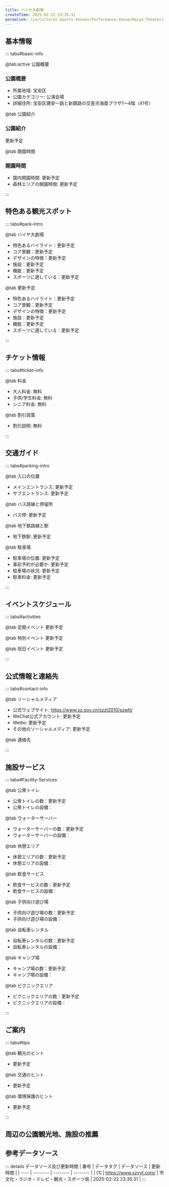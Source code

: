 ```yaml
---
title: ハイヤ大劇場
createTime: 2025-02-22 23:35:31
permalink: /ja/Cultural-Sports-Venues/Performance-Venue/Haiya-Theater/
---
```



<script setup>
import ImageSwiper from '/.vuepress/theme/components/ImageSwiper.vue'
// 轮播图数据
const swiperItems = [
    {
                link: 'https://www.szyyt.com/vancheerfile/images/2024/12/20241206143332910.jpg',
                title: 'ハイヤ大劇場',
                description: '更新予定...',
                author: '市文化・ラジオ・テレビ・観光・スポーツ局',
                date: '2025/02/23'
                },
  {
                link: 'https://www.szyyt.com/vancheerfile/images/2024/12/20241206143332910.jpg',
                title: 'ハイヤ大劇場',
                description: '更新予定...',
                author: '市文化・ラジオ・テレビ・観光・スポーツ局',
                date: '2025/02/23'
                }
]
// 配置项
const swiperConfig = {
  height: 500,
  showInfo: true
}
</script>
<!-- 轮播图组件 -->
<ImageSwiper :items="swiperItems" :config="swiperConfig" />



## 基本情報

::: tabs#basic-info

@tab:active 公園概要
### 公園概要
- 所属地域: 宝安区
- 公園カテゴリー: 公演会場
- 詳細住所: 宝安区建安一路と新鎮路の交差点海亜プラザ1～4階（41号）

@tab 公園紹介
### 公園紹介
更新予定

@tab 開園時間
### 開園時間
- 園内開園時間: 更新予定
- 森林エリアの開園時間: 更新予定

:::

## 特色ある観光スポット

::: tabs#park-intro

@tab ハイヤ大劇場
<ImageCard
image="https://www.szyyt.com/vancheerfile/images/2024/12/20241206143332910.jpg"
    title="ハイヤ大劇場"
    description="更新予定"
    date=""
    author="市文化・ラジオ・テレビ・観光・スポーツ局"
/>


- 特色あるハイライト：更新予定
- コア景観：更新予定
- デザインの特徴：更新予定
- 施設：更新予定
- 機能：更新予定
- スポーツに適している：更新予定

@tab 更新予定
<ImageCard
image="https://www.szyyt.com/vancheerfile/images/2024/12/20241206143332910.jpg"
    title="ハイヤ大劇場"
    description="更新予定"
    date=""
    author="市文化・ラジオ・テレビ・観光・スポーツ局"
/>


- 特色あるハイライト：更新予定
- コア景観：更新予定
- デザインの特徴：更新予定
- 施設：更新予定
- 機能：更新予定
- スポーツに適している：更新予定

:::

## チケット情報

::: tabs#ticket-info

@tab 料金
- 大人料金: 無料
- 子供/学生料金: 無料
- シニア料金: 無料

@tab 割引政策
- 割引説明: 無料

:::

## 交通ガイド

::: tabs#parking-intro

@tab 入口の位置
- メインエントランス: 更新予定
- サブエントランス: 更新予定

@tab バス路線と停留所
- バス停: 更新予定

@tab 地下鉄路線と駅
- 地下鉄駅: 更新予定

@tab 駐車場
- 駐車場の位置: 更新予定
- 事前予約が必要か: 更新予定
- 駐車場の状況: 更新予定
- 駐車料金: 更新予定

:::

## イベントスケジュール

::: tabs#activities

@tab 定期イベント
更新予定

@tab 特別イベント
更新予定

@tab 祝日イベント
更新予定

:::

## 公式情報と連絡先

::: tabs#contact-info

@tab ソーシャルメディア
- 公式ウェブサイト: https://www.sz.gov.cn/szzt2010/szwtt/
- WeChat公式アカウント: 更新予定
- Weibo: 更新予定
- その他のソーシャルメディア: 更新予定

@tab 連絡先

:::

## 施設サービス

::: tabs#Facility-Services

@tab 公衆トイレ
- 公衆トイレの数：更新予定
- 公衆トイレの設備：

@tab ウォーターサーバー
- ウォーターサーバーの数：更新予定
- ウォーターサーバーの設備：

@tab 休憩エリア
- 休憩エリアの数：更新予定
- 休憩エリアの設備：

@tab 飲食サービス
- 飲食サービスの数：更新予定
- 飲食サービスの設備：

@tab 子供向け遊び場
- 子供向け遊び場の数：更新予定
- 子供向け遊び場の設備：

@tab 自転車レンタル
- 自転車レンタルの数：更新予定
- 自転車レンタルの設備：

@tab キャンプ場
- キャンプ場の数：更新予定
- キャンプ場の設備：

@tab ピクニックエリア
- ピクニックエリアの数：更新予定
- ピクニックエリアの設備：

:::

## ご案内

::: tabs#tips

@tab 観光のヒント
- 更新予定

@tab 交通のヒント
- 更新予定

@tab 環境保護のヒント
- 更新予定

:::

## 周辺の公園観光地、施設の推薦

<CardGrid>
  <ImageCard
        image="https://www.sz.gov.cn/img/4/4109/4109492/11167822.png"
        title="龍崗文化センター"
        description="龍崗文化センター大劇場は文化センターAエリア2階に位置し、2階建ての講堂で、メインホール533席、バルコニー292席、合計825席を備えています。大劇場の舞台入口は幅14.5メートル、高さ8.2メートル、奥行き21メートルです。二次プラットフォームは幅14.5メートル、高さ6.5メートル、奥行き16メートルです。舞台には昇降式オーケストラピットが備えられており、照明ポール9本、舞台装置ポール39本を含む48本の昇降ポールがあり、最大18メートルまで上昇させることができます。スポットライト、ウォッシュライト、パターンライト、カッティングライトを含む 310 個のプロ仕様ランプ、輸入調光コンソール 2 台、プロ仕様スピーカー 1 セットを装備。劇場の天井は階段状のデザインを採用しており、観客に星空の段階的な視覚と美しい芸術的構想を提示します。オーディオ、ビデオ、舞台装置、インテリジェント システムを全面的にアップグレードした後、グランド シアターはより高品質のオーディオ ビジュアル効果を提供し、快適な視聴体験をもたらすことができます。"
        href="/ja/Cultural-Sports-Venues/Performance-Venue/Longgang-Cultural-Center/"
        author="更新予定"
        date="2025/01/02"
      />
      <ImageCard
        image="https://www.sz.gov.cn/img/4/4109/4109492/11167822.png"
        title="龍崗文化センター"
        description="龍崗文化センター大劇場は文化センターAエリア2階に位置し、2階建ての講堂で、メインホール533席、バルコニー292席、合計825席を備えています。大劇場の舞台入口は幅14.5メートル、高さ8.2メートル、奥行き21メートルです。二次プラットフォームは幅14.5メートル、高さ6.5メートル、奥行き16メートルです。舞台には昇降式オーケストラピットが備えられており、照明ポール9本、舞台装置ポール39本を含む48本の昇降ポールがあり、最大18メートルまで上昇させることができます。スポットライト、ウォッシュライト、パターンライト、カッティングライトを含む 310 個のプロ仕様ランプ、輸入調光コンソール 2 台、プロ仕様スピーカー 1 セットを装備。劇場の天井は階段状のデザインを採用しており、観客に星空の段階的な視覚と美しい芸術的構想を提示します。オーディオ、ビデオ、舞台装置、インテリジェント システムを全面的にアップグレードした後、グランド シアターはより高品質のオーディオ ビジュアル効果を提供し、快適な視聴体験をもたらすことができます。"
        href="/ja/Cultural-Sports-Venues/Performance-Venue/Longgang-Cultural-Center/"
        author="更新予定"
        date="2025/01/02"
      />
    </CardGrid>


## 参考データソース

::: details データソース及び更新時間
| 番号 | データタグ | データソース | 更新時間 |
| ---- | -------- | -------- | -------- |
| [1] | https://www.szyyt.com/ | 市文化・ラジオ・テレビ・観光・スポーツ局 | 2025-02-22 23:35:31 |
:::

